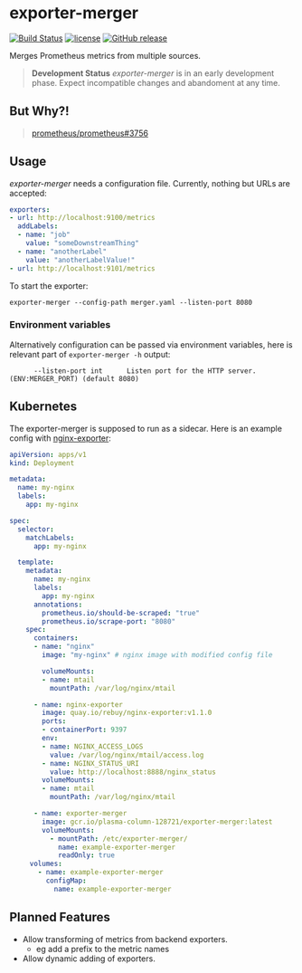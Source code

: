 # exporter-merger

[![Build Status](https://travis-ci.org/rebuy-de/exporter-merger.svg?branch=master)](https://travis-ci.org/rebuy-de/exporter-merger)
[![license](https://img.shields.io/github/license/rebuy-de/exporter-merger.svg)]()
[![GitHub release](https://img.shields.io/github/release/rebuy-de/exporter-merger.svg)]()

Merges Prometheus metrics from multiple sources.

> **Development Status** *exporter-merger* is in an early development phase.
> Expect incompatible changes and abandoment at any time.

## But Why?!

> [prometheus/prometheus#3756](https://github.com/prometheus/prometheus/issues/3756)

## Usage

*exporter-merger* needs a configuration file. Currently, nothing but URLs are accepted:

```yaml
exporters:
- url: http://localhost:9100/metrics
  addLabels:
  - name: "job"
    value: "someDownstreamThing"
  - name: "anotherLabel"
    value: "anotherLabelValue!"
- url: http://localhost:9101/metrics
```

To start the exporter:

```
exporter-merger --config-path merger.yaml --listen-port 8080
```

### Environment variables

Alternatively configuration can be passed via environment variables, here is relevant part of `exporter-merger -h` output:
```
      --listen-port int      Listen port for the HTTP server. (ENV:MERGER_PORT) (default 8080)
```

## Kubernetes

The exporter-merger is supposed to run as a sidecar. Here is an example config with [nginx-exporter](https://github.com/rebuy-de/nginx-exporter):

```yaml
apiVersion: apps/v1
kind: Deployment

metadata:
  name: my-nginx
  labels:
    app: my-nginx

spec:
  selector:
    matchLabels:
      app: my-nginx

  template:
    metadata:
      name: my-nginx
      labels:
        app: my-nginx
      annotations:
        prometheus.io/should-be-scraped: "true"
        prometheus.io/scrape-port: "8080"
    spec:
      containers:
      - name: "nginx"
        image: "my-nginx" # nginx image with modified config file

        volumeMounts:
        - name: mtail
          mountPath: /var/log/nginx/mtail

      - name: nginx-exporter
        image: quay.io/rebuy/nginx-exporter:v1.1.0
        ports:
        - containerPort: 9397
        env:
        - name: NGINX_ACCESS_LOGS
          value: /var/log/nginx/mtail/access.log
        - name: NGINX_STATUS_URI
          value: http://localhost:8888/nginx_status
        volumeMounts:
        - name: mtail
          mountPath: /var/log/nginx/mtail

      - name: exporter-merger
        image: gcr.io/plasma-column-128721/exporter-merger:latest
        volumeMounts:
          - mountPath: /etc/exporter-merger/
            name: example-exporter-merger
            readOnly: true
     volumes:
       - name: example-exporter-merger
         configMap:
           name: example-exporter-merger

```

## Planned Features

* Allow transforming of metrics from backend exporters.
  * eg add a prefix to the metric names
* Allow dynamic adding of exporters.
